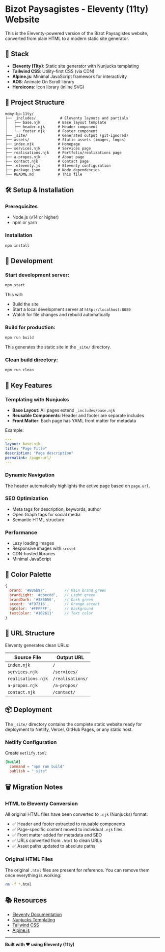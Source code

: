 # Bizot Paysagistes - Eleventy (11ty) Website

This is the Eleventy-powered version of the Bizot Paysagistes website, converted from plain HTML to a modern static site generator.

## 🚀 Stack

- **Eleventy (11ty)**: Static site generator with Nunjucks templating
- **Tailwind CSS**: Utility-first CSS (via CDN)
- **Alpine.js**: Minimal JavaScript framework for interactivity
- **AOS**: Animate On Scroll library
- **Heroicons**: Icon library (inline SVG)

## 📁 Project Structure

```
mdmy-bp-11ty/
├── _includes/           # Eleventy layouts and partials
│   ├── base.njk        # Base layout template
│   ├── header.njk      # Header component
│   └── footer.njk      # Footer component
├── _site/              # Generated output (git-ignored)
├── assets/             # Static assets (images, logos)
├── index.njk           # Homepage
├── services.njk        # Services page
├── realisations.njk    # Portfolio/realizations page
├── a-propos.njk        # About page
├── contact.njk         # Contact page
├── .eleventy.js        # Eleventy configuration
├── package.json        # Node dependencies
└── README.md           # This file
```

## 🛠️ Setup & Installation

### Prerequisites

- Node.js (v14 or higher)
- npm or yarn

### Installation

```bash
npm install
```

## 🏃 Development

### Start development server:

```bash
npm start
```

This will:
- Build the site
- Start a local development server at `http://localhost:8080`
- Watch for file changes and rebuild automatically

### Build for production:

```bash
npm run build
```

This generates the static site in the `_site/` directory.

### Clean build directory:

```bash
npm run clean
```

## 📝 Key Features

### Templating with Nunjucks

- **Base Layout**: All pages extend `_includes/base.njk`
- **Reusable Components**: Header and footer are separate includes
- **Front Matter**: Each page has YAML front matter for metadata

Example:
```yaml
---
layout: base.njk
title: "Page Title"
description: "Page description"
permalink: /page-url/
---
```

### Dynamic Navigation

The header automatically highlights the active page based on `page.url`.

### SEO Optimization

- Meta tags for description, keywords, author
- Open Graph tags for social media
- Semantic HTML structure

### Performance

- Lazy loading images
- Responsive images with `srcset`
- CDN-hosted libraries
- Minimal JavaScript

## 🎨 Color Palette

```javascript
{
  brand: '#80ab97',        // Main brand green
  brandLight: '#cbecdd',   // Light green
  brandDark: '#386D56',    // Dark green
  accent: '#F97316',       // Orange accent
  bgColor: '#FFFFFF',      // Background
  textColor: '#102611'     // Text color
}
```

## 🔗 URL Structure

Eleventy generates clean URLs:

| Source File       | Output URL         |
|-------------------|--------------------|
| `index.njk`       | `/`                |
| `services.njk`    | `/services/`       |
| `realisations.njk`| `/realisations/`   |
| `a-propos.njk`    | `/a-propos/`       |
| `contact.njk`     | `/contact/`        |

## 📦 Deployment

The `_site/` directory contains the complete static website ready for deployment to Netlify, Vercel, GitHub Pages, or any static host.

### Netlify Configuration

Create `netlify.toml`:

```toml
[build]
  command = "npm run build"
  publish = "_site"
```

## 🗑️ Migration Notes

### HTML to Eleventy Conversion

All original HTML files have been converted to `.njk` (Nunjucks) format:

- ✅ Header and footer extracted to reusable components
- ✅ Page-specific content moved to individual `.njk` files
- ✅ Front matter added for metadata and SEO
- ✅ URLs converted from `.html` to clean URLs
- ✅ Asset paths updated to absolute paths

### Original HTML Files

The original `.html` files are present for reference. You can remove them once everything is working:

```bash
rm -f *.html
```

## 📚 Resources

- [Eleventy Documentation](https://www.11ty.dev/docs/)
- [Nunjucks Templating](https://mozilla.github.io/nunjucks/)
- [Tailwind CSS](https://tailwindcss.com/)
- [Alpine.js](https://alpinejs.dev/)

---

**Built with ❤️ using Eleventy (11ty)**